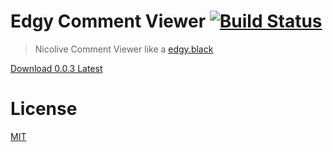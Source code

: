 # Edgy Comment Viewer [![Build Status][travis-image]][travis]

> Nicolive Comment Viewer like a [edgy.black][0]

[Download 0.0.3 Latest](https://github.com/59naga/edgy-comment-viewer/releases/latest)

[0]: http://edgy.black/

License
===
[MIT][License]

[License]: http://59naga.mit-license.org/

[travis-image]: https://travis-ci.org/59naga/edgy-comment-viewer.svg?branch=master
[travis]: https://travis-ci.org/59naga/edgy-comment-viewer